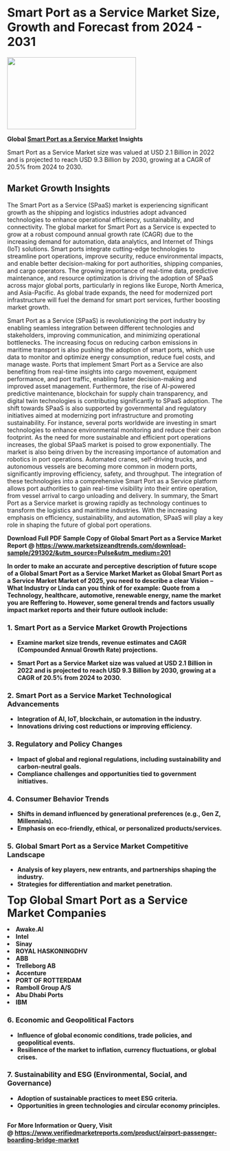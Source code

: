 <H1>Smart Port as a Service Market Size, Growth and Forecast from 2024 - 2031</H1><img class="aligncenter size-medium wp-image-584254" src="https://thirdeyenews.in/wp-content/uploads/2024/09/Global-Market-Research-300x168.jpeg" alt="" width="300" height="168" /><p><strong>Global&nbsp;<a href="https://www.marketsizeandtrends.com/download-sample/291302/&amp;utm_source=Pulse&amp;utm_medium=201">Smart Port as a Service Market</a> Insights</strong></p><p>Smart Port as a Service Market size was valued at USD 2.1 Billion in 2022 and is projected to reach USD 9.3 Billion by 2030, growing at a CAGR of 20.5% from 2024 to 2030.</p><p><h2>Market Growth Insights</h2> <p>The Smart Port as a Service (SPaaS) market is experiencing significant growth as the shipping and logistics industries adopt advanced technologies to enhance operational efficiency, sustainability, and connectivity. The global market for Smart Port as a Service is expected to grow at a robust compound annual growth rate (CAGR) due to the increasing demand for automation, data analytics, and Internet of Things (IoT) solutions. Smart ports integrate cutting-edge technologies to streamline port operations, improve security, reduce environmental impacts, and enable better decision-making for port authorities, shipping companies, and cargo operators. The growing importance of real-time data, predictive maintenance, and resource optimization is driving the adoption of SPaaS across major global ports, particularly in regions like Europe, North America, and Asia-Pacific. As global trade expands, the need for modernized port infrastructure will fuel the demand for smart port services, further boosting market growth.</p> <p><strong></strong></p> <p>Smart Port as a Service (SPaaS) is revolutionizing the port industry by enabling seamless integration between different technologies and stakeholders, improving communication, and minimizing operational bottlenecks. The increasing focus on reducing carbon emissions in maritime transport is also pushing the adoption of smart ports, which use data to monitor and optimize energy consumption, reduce fuel costs, and manage waste. Ports that implement Smart Port as a Service are also benefiting from real-time insights into cargo movement, equipment performance, and port traffic, enabling faster decision-making and improved asset management. Furthermore, the rise of AI-powered predictive maintenance, blockchain for supply chain transparency, and digital twin technologies is contributing significantly to SPaaS adoption. The shift towards SPaaS is also supported by governmental and regulatory initiatives aimed at modernizing port infrastructure and promoting sustainability. For instance, several ports worldwide are investing in smart technologies to enhance environmental monitoring and reduce their carbon footprint. As the need for more sustainable and efficient port operations increases, the global SPaaS market is poised to grow exponentially. The market is also being driven by the increasing importance of automation and robotics in port operations. Automated cranes, self-driving trucks, and autonomous vessels are becoming more common in modern ports, significantly improving efficiency, safety, and throughput. The integration of these technologies into a comprehensive Smart Port as a Service platform allows port authorities to gain real-time visibility into their entire operation, from vessel arrival to cargo unloading and delivery. In summary, the Smart Port as a Service market is growing rapidly as technology continues to transform the logistics and maritime industries. With the increasing emphasis on efficiency, sustainability, and automation, SPaaS will play a key role in shaping the future of global port operations.</p> <p><strong></p><p><span class=""><strong>Download Full PDF Sample Copy of Global Smart Port as a Service Market Report</strong> @ <a href="https://www.marketsizeandtrends.com/download-sample/291302/&amp;utm_source=Pulse&amp;utm_medium=201" target="_blank">https://www.marketsizeandtrends.com/download-sample/291302/&amp;utm_source=Pulse&amp;utm_medium=201</a></span></p><p>In order to make an accurate and perceptive description of future scope of a Global&nbsp;Smart Port as a Service Market Market as Global&nbsp;Smart Port as a Service Market Market of 2025, you need to describe a clear Vision &ndash; What Industry or Linda can you think of for example: Quote from a Technology, healthcare, automotive, renewable energy, name the market you are Reffering to. However, some general trends and factors usually impact market reports and their future outlook include:</p><h3>1.&nbsp;<strong>Smart Port as a Service Market Growth Projections</strong></h3><ul><li>Examine market size trends, revenue estimates and CAGR (Compounded Annual Growth Rate) projections.</li><li><p>Smart Port as a Service Market size was valued at USD 2.1 Billion in 2022 and is projected to reach USD 9.3 Billion by 2030, growing at a CAGR of 20.5% from 2024 to 2030.</p></li></ul><h3>2.&nbsp;<strong>Smart Port as a Service Market Technological Advancements</strong></h3><ul><li>Integration of AI, IoT, blockchain, or automation in the industry.</li><li>Innovations driving cost reductions or improving efficiency.</li></ul><h3>3.&nbsp;<strong>Regulatory and Policy Changes</strong></h3><ul><li>Impact of global and regional regulations, including sustainability and carbon-neutral goals.</li><li>Compliance challenges and opportunities tied to government initiatives.</li></ul><h3>4.&nbsp;<strong>Consumer Behavior Trends</strong></h3><ul><li>Shifts in demand influenced by generational preferences (e.g., Gen Z, Millennials).</li><li>Emphasis on eco-friendly, ethical, or personalized products/services.</li></ul><h3>5.&nbsp;<strong>Global Smart Port as a Service Market Competitive Landscape</strong></h3><ul><li>Analysis of key players, new entrants, and partnerships shaping the industry.</li><li>Strategies for differentiation and market penetration.</li></ul><p data-pm-slice="1 1 []"><span style="color: inherit; font-family: inherit; font-size: 25px;">Top Global Smart Port as a Service Market Companies</span></p><div class="" data-test-id=""><p><li>Awake.AI</li><li> Intel</li><li> Sinay</li><li> ROYAL HASKONINGDHV</li><li> ABB</li><li> Trelleborg AB</li><li> Accenture</li><li> PORT OF ROTTERDAM</li><li> Ramboll Group A/S</li><li> Abu Dhabi Ports</li><li> IBM</li></p></div><h3>6.&nbsp;<strong>Economic and Geopolitical Factors</strong></h3><ul><li>Influence of global economic conditions, trade policies, and geopolitical events.</li><li>Resilience of the market to inflation, currency fluctuations, or global crises.</li></ul><h3>7.&nbsp;<strong>Sustainability and ESG (Environmental, Social, and Governance)</strong></h3><ul><li>Adoption of sustainable practices to meet ESG criteria.</li><li>Opportunities in green technologies and circular economy principles.</li></ul><h2><strong style="font-size: 14px;">For More Information or Query, Visit @&nbsp;</strong><a style="background-color: #ffffff; font-size: 14px;" href="https://www.marketsizeandtrends.com/report/smart-port-as-a-service-market/" target="_blank">https://www.verifiedmarketreports.com/product/airport-passenger-boarding-bridge-market</a></h2>
